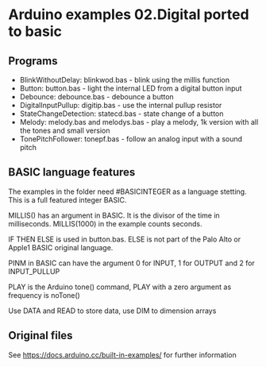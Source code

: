 # Arduino examples 02.Digital ported to basic

## Programs 

- BlinkWithoutDelay: blinkwod.bas - blink using the millis function
- Button: button.bas - light the internal LED from a digital button input
- Debounce: debounce.bas - debounce a button 
- DigitalInputPullup: digitip.bas - use the internal pullup resistor 
- StateChangeDetection: statecd.bas - state change of a button
- Melody: melody.bas and melodys.bas - play a melody, 1k version with all the tones and small version
- TonePitchFollower: tonepf.bas - follow an analog input with a sound pitch

## BASIC language features 

The examples in the folder need #BASICINTEGER as a language stetting. This is a full featured integer BASIC.

MILLIS() has an argument in BASIC. It is the divisor of the time in milliseconds. MILLIS(1000) in the example counts seconds. 

IF THEN ELSE is used in button.bas. ELSE is not part of the Palo Alto or Apple1 BASIC original language.

PINM in BASIC can have the argument 0 for INPUT, 1 for OUTPUT and 2 for INPUT_PULLUP

PLAY is the Arduino tone() command, PLAY with a zero argument as frequency is noTone()

Use DATA and READ to store data, use DIM to dimension arrays

## Original files

See https://docs.arduino.cc/built-in-examples/ for further information


